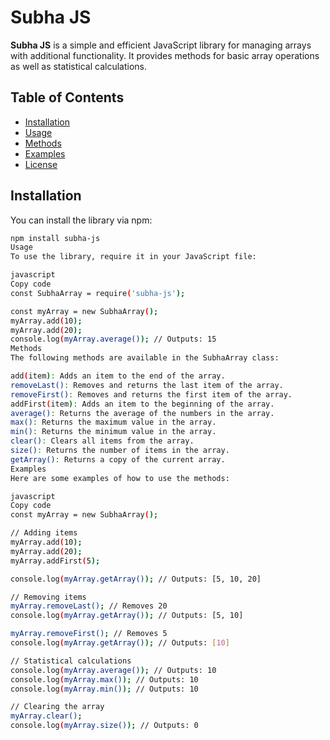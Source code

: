 # Subha JS

**Subha JS** is a simple and efficient JavaScript library for managing arrays with additional functionality. It provides methods for basic array operations as well as statistical calculations.

## Table of Contents

- [Installation](#installation)
- [Usage](#usage)
- [Methods](#methods)
- [Examples](#examples)
- [License](#license)

## Installation

You can install the library via npm:

```bash
npm install subha-js
Usage
To use the library, require it in your JavaScript file:

javascript
Copy code
const SubhaArray = require('subha-js');

const myArray = new SubhaArray();
myArray.add(10);
myArray.add(20);
console.log(myArray.average()); // Outputs: 15
Methods
The following methods are available in the SubhaArray class:

add(item): Adds an item to the end of the array.
removeLast(): Removes and returns the last item of the array.
removeFirst(): Removes and returns the first item of the array.
addFirst(item): Adds an item to the beginning of the array.
average(): Returns the average of the numbers in the array.
max(): Returns the maximum value in the array.
min(): Returns the minimum value in the array.
clear(): Clears all items from the array.
size(): Returns the number of items in the array.
getArray(): Returns a copy of the current array.
Examples
Here are some examples of how to use the methods:

javascript
Copy code
const myArray = new SubhaArray();

// Adding items
myArray.add(10);
myArray.add(20);
myArray.addFirst(5);

console.log(myArray.getArray()); // Outputs: [5, 10, 20]

// Removing items
myArray.removeLast(); // Removes 20
console.log(myArray.getArray()); // Outputs: [5, 10]

myArray.removeFirst(); // Removes 5
console.log(myArray.getArray()); // Outputs: [10]

// Statistical calculations
console.log(myArray.average()); // Outputs: 10
console.log(myArray.max()); // Outputs: 10
console.log(myArray.min()); // Outputs: 10

// Clearing the array
myArray.clear();
console.log(myArray.size()); // Outputs: 0
